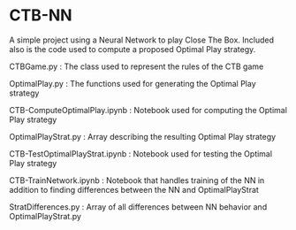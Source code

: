 # CTB-NN
A simple project using a Neural Network to play Close The Box. Included also is the code used to compute a proposed Optimal Play strategy.

CTBGame.py : The class used to represent the rules of the CTB game

OptimalPlay.py : The functions used for generating the Optimal Play strategy

CTB-ComputeOptimalPlay.ipynb : Notebook used for computing the Optimal Play strategy

OptimalPlayStrat.py : Array describing the resulting Optimal Play strategy

CTB-TestOptimalPlayStrat.ipynb : Notebook used for testing the Optimal Play strategy

CTB-TrainNetwork.ipynb : Notebook that handles training of the NN in addition to finding differences between the NN and OptimalPlayStrat

StratDifferences.py : Array of all differences between NN behavior and OptimalPlayStrat.py




